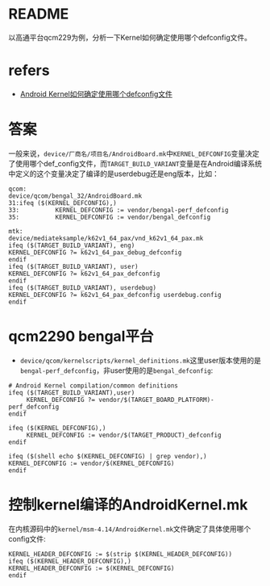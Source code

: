 # README

以高通平台qcm229为例，分析一下Kernel如何确定使用哪个defconfig文件。

# refers

* [Android Kernel如何确定使用哪个defconfig文件](https://blog.csdn.net/daoshuti/article/details/101841641)

# 答案

一般来说，`device/厂商名/项目名/AndroidBoard.mk`中`KERNEL_DEFCONFIG`变量决定了使用哪个def_config文件，而`TARGET_BUILD_VARIANT`变量是在Android编译系统中定义的这个变量决定了编译的是userdebug还是eng版本，比如：
```shell
qcom:
device/qcom/bengal_32/AndroidBoard.mk
31:ifeq ($(KERNEL_DEFCONFIG),)
33:          KERNEL_DEFCONFIG := vendor/bengal-perf_defconfig
35:          KERNEL_DEFCONFIG := vendor/bengal_defconfig

mtk:
device/mediateksample/k62v1_64_pax/vnd_k62v1_64_pax.mk
ifeq ($(TARGET_BUILD_VARIANT), eng)
KERNEL_DEFCONFIG ?= k62v1_64_pax_debug_defconfig
endif
ifeq ($(TARGET_BUILD_VARIANT), user)
KERNEL_DEFCONFIG ?= k62v1_64_pax_defconfig
endif
ifeq ($(TARGET_BUILD_VARIANT), userdebug)
KERNEL_DEFCONFIG ?= k62v1_64_pax_defconfig userdebug.config
endif
```

# qcm2290 bengal平台

* `device/qcom/kernelscripts/kernel_definitions.mk`这里user版本使用的是`bengal-perf_defconfig`，非user使用的是`bengal_defconfig`:
```shell
# Android Kernel compilation/common definitions
ifeq ($(TARGET_BUILD_VARIANT),user)
     KERNEL_DEFCONFIG ?= vendor/$(TARGET_BOARD_PLATFORM)-perf_defconfig
endif

ifeq ($(KERNEL_DEFCONFIG),)
     KERNEL_DEFCONFIG := vendor/$(TARGET_PRODUCT)_defconfig
endif

ifeq ($(shell echo $(KERNEL_DEFCONFIG) | grep vendor),)
KERNEL_DEFCONFIG := vendor/$(KERNEL_DEFCONFIG)
endif
```


# 控制kernel编译的AndroidKernel.mk
在内核源码中的`kernel/msm-4.14/AndroidKernel.mk`文件确定了具体使用哪个config文件:
```shell
KERNEL_HEADER_DEFCONFIG := $(strip $(KERNEL_HEADER_DEFCONFIG))
ifeq ($(KERNEL_HEADER_DEFCONFIG),)
KERNEL_HEADER_DEFCONFIG := $(KERNEL_DEFCONFIG)
endif
```